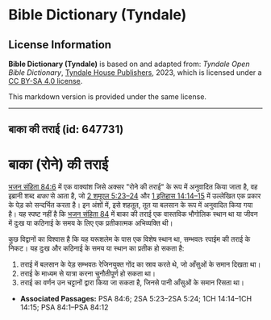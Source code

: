 # Bible Dictionary (Tyndale)

## License Information

**Bible Dictionary (Tyndale)** is based on and adapted from: _Tyndale Open Bible Dictionary_, [Tyndale House Publishers](https://tyndaleopenresources.com/), 2023, which is licensed under a [CC BY-SA 4.0 license](https://creativecommons.org/licenses/by-sa/4.0/legalcode.en).

This markdown version is provided under the same license.



--------------------------------

## बाका की तराई (id: 647731)

बाका (रोने) की तराई
===================

[भजन संहिता 84:6](https://ref.ly/Ps84:6) में एक वाक्यांश जिसे अक्सर "रोने की तराई" के रूप में अनुवादित किया जाता है, वह इब्रानी शब्द *बाका*  से आता है, जो [2 शमूएल 5:23–24](https://ref.ly/2Sam5:23-2Sam5:24) और [1 इतिहास 14:14–15](https://ref.ly/1Chr14:14-1Chr14:15) में उल्लेखित एक प्रकार के पेड़ को सन्दर्भित करता है। इन अंशों में, इसे शहतूत, तूत या बलसान के रूप में अनुवादित किया गया है। यह स्पष्ट नहीं है कि [भजन संहिता 84](https://ref.ly/Ps84:1-Ps84:12) में बाका की तराई एक वास्तविक भौगोलिक स्थान था या जीवन में दुःख या कठिनाई के समय के लिए एक प्रतीकात्मक अभिव्यक्ति थी।

कुछ विद्वानों का विश्वास है कि यह यरूशलेम के पास एक विशेष स्थान था, सम्भवतः रपाईम की तराई के निकट। यह दुःख और कठिनाई के समय या स्थान का प्रतीक हो सकता है:

1. तराई में बलसान के पेड़ सम्भवतः रेजिनयुक्त गोंद का स्राव करते थे, जो आँसुओं के समान दिखता था।
2. तराई के माध्यम से यात्रा करना चुनौतीपूर्ण हो सकता था।
3. तराई का वर्णन उन चट्टानों द्वारा किया जा सकता है, जिनसे पानी आँसुओं के समान रिसता था।

* **Associated Passages:** PSA 84:6; 2SA 5:23–2SA 5:24; 1CH 14:14–1CH 14:15; PSA 84:1–PSA 84:12

